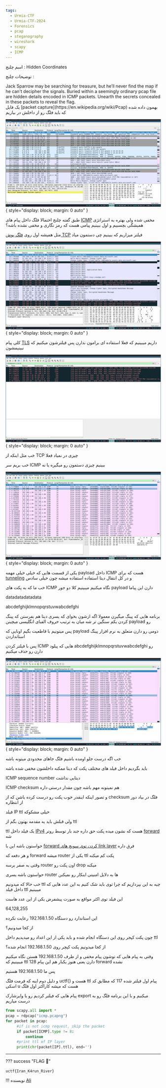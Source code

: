 ```yaml
---
tags:
  - Urmia-CTF
  - Urmia-CTF-2024
  - Forensics
  - pcap
  - steganography
  - wireshark
  - scapy
  - ICMP
---
```


اسم چلنج : Hidden Coordinates 

توضیحات چلنج :
<div style="text-align: left">
Jack Sparrow may be searching for treasure, but he’ll never find the map if he can't decipher the signals. Buried within a seemingly ordinary pcap file are hidden details encoded in ICMP packets. Unearth the secrets concealed in these packets to reveal the flag.
</div>
یک فایل
[packet capture](https://en.wikipedia.org/wiki/Pcap) 
بهمون داده شده که باید فلگ رو از داخلش در بیاریم

![wireshark screen of packet capture with some tcp and mdns and quic and tls PDUs](hidden-coordinates-files/1_pcap.png){ style="display: block; margin: 0 auto" }

طبق گفته چلنج احتمالا فلگ داخل پیام های 
[ICMP](https://en.wikipedia.org/wiki/Internet_Control_Message_Protocol)
مخفی شده ولی بهتره به استراتژی همیشگی بچسبیم و اول ببینیم پیامی هست که رمز نگاری و مخفی نشده باشه؟

مثل همیشه اول روی  [فلگ پوش TCP](https://datatracker.ietf.org/doc/html/rfc9293#section-3.1-6.14.2.10.1)
فیلتر میزاریم که ببینیم چی دستمون میاد

![wireshark screen of tcp and tls PDUs](hidden-coordinates-files/2_tcp_push_flag.png){ style="display: block; margin: 0 auto" }

کلی پیام  [TLS](https://en.wikipedia.org/wiki/Transport_Layer_Security) داریم میبینیم که فعلا استفاده ای برامون ندارن پس فیلترشون میکنیم که نبینیمشون

![wireshark screen of tcp retransmissions](hidden-coordinates-files/3_filter_on_not_tls.png){ style="display: block; margin: 0 auto" }

خب مثل اینکه از 
TCP
چیزی در نمیاد فعلا

خب بریم سر 
ICMP
ببینیم چیزی دستمون رو میگیره یا نه

![wireshark screen of icmp PDUs](hidden-coordinates-files/4_icmp_filter.png){ style="display: block; margin: 0 auto" }

یکی از قسمت هایی که خیلی خیلی مهمه 
payload
داخل 
ICMP
هست که برای 
[tunneling](https://en.wikipedia.org/wiki/ICMP_tunnel)
 و در کل انتقال دیتا استفاده استفاده میشه چون خیلی سادس
 
 خب ما که به پکت های 
ICMP 
نگاه میکنیم میبینیم کلا دو جور  payload دارن این پیاما
	
datadatadatadata
	
abcdefghijklmnopqrstuvwabcdefghi
	
برنامه هایی که 
پینگ
میگیرن معمولا اگه ازشون بخوای که یسری دیتا هم بفرستن که پینگ کردن یکم سنگین تر شه میان به ترتیب حروف الفبای انگلیسی میچینن 
 payload
رو
	
پس میتونیم با قاطعیت بگیم اونایی که 
 payload 
دومی رو دارن متعلق به نرم افزار پینگ استانداردن
	 
پس با فیلتر کردن
ICMP
هایی که  پیلود
 abcdefghijklmnopqrstuvwabcdefghi
 رو دارن رو حذف میکنیم
	   
![wireshark screen of icmp PDUs](hidden-coordinates-files/5_icmp_filtered_standard_payload.png){ style="display: block; margin: 0 auto" }
	   
خب اگه درست جلو اومده باشیم فلگ جاهای محدودی میتونه باشه
	   
باید بگردیم داخل فیلد های مختلف پکت که دیتا ممکنه داخلشون مخفی شده باشه

ICMP sequence number 
دیتایی نداشت
	   
	   
ICMP checksum
هم نمیتونه مهم باشه چون مقدار درستی داره
	   
و تصور اینکه اینقدر خوب پکت رو درست کرده باشن که از 
 checksum 
فلگ در بیاد دور از انتظاره
		
فیلد 
 IP ttl
خیلی مشکوکه
		
ولی قبلش باید یه مقدمه بهتون بگم  از ttl

 ttl
یک فیلد داخل 
 [IPv4](https://en.wikipedia.org/wiki/IPv4)
هست که نشون میده پکت حق داره جند بار توسط روتر 
 [forward](https://www.educative.io/answers/what-is-the-difference-between-routing-and-forwarding)
شه
	 
حواستون باشه این با 
[forward	کردن توی سویچ های link layer](https://en.wikipedia.org/wiki/Multilayer_switch#Layer-2_switching)
فرق داره
	 
و هر دفعه که 
 forward 
میشه 
 router 
یکی از ttl  پکت کم میکنه
	  
وقتی به صفر برسه
 router 
اون پکت رو
 drop
میکنه
	   
حواستون باشه یسری 
 router
ها به دلایل امنیتی اینکار رو نمیکنن
	   
خب حالا که میدونیم ttl چیه به این بپردازیم که چرا توی باید شک کنیم به این عدد هایی که داخل فیلد ttl میبینیم
	   
این فیلد توی اکثر مواقع به صورت پیشفرض یکی از این عدد هاست
	   
 64,128,255 
 
 این استاندارد رو دستگاه 192.168.1.50 رعایت نکرده
	
از کجا میدونیم؟

چون پکت کپجر روی این دستگاه انجام شده و  باید یکی از این اعداد رو میدیدیم داخل
 ttl
 
از کجا میدونیم پکت کپچر روی 192.168.1.50 انجام شده؟

وقتی به پیام هایی که توشون پیام مخفی و از طرف 192.168.1.50 هستن نگاه میکنیم میبینیم که ttl 128 دارن یعنی هنوز یکبار هم این پیام 
 forward 
	نشده
	
پس ما 192.168.1.50 هستیم
	
و دلیل دوم اینه که فرمت فلگ uctf{} هست و ttl پیام اول فیلتر شده 117 که مطابق کد اسکی u هست که میشه کاراکتر اول فلگ
	
پیام هایی که فیلتر کردیم رو با وایرشارک export میکنیم و با این برنامه فلگ رو به درست میاریم
	
```python
from scapy.all import *
pcap = rdpcap("icmp.pcapng")
for packet in pcap:
     #if is not icmp request, skip the packet
     if packet[ICMP].type != 8:
         continue
     #print ttl of IP layer
     print(chr(packet[IP].ttl), end='')
```

---
??? success "FLAG :triangular_flag_on_post:"
    <div>`uctf{Iran_K4run_River}`</div>

!!! نویسنده
    [Ali](https://github.com/AliGhaffarian)


